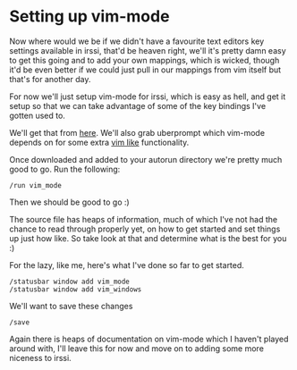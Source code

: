 Setting up vim-mode
===================

Now where would we be if we didn't have a favourite text editors key settings
available in irssi, that'd be heaven right, we'll it's pretty damn easy to get
this going and to add your own mappings, which is wicked, though it'd be even
better if we could just pull in our mappings from vim itself but that's for
another day.

For now we'll just setup vim-mode for irssi, which is easy as hell, and get it
setup so that we can take advantage of some of the key bindings I've gotten
used to.

We'll get that from
[here](http://raw.github.com/shabble/irssi-scripts/master/vim-mode/vim_mode.pl).
We'll also grab uberprompt which vim-mode depends on for some extra
[vim like](http://raw.github.com/shabble/irssi-scripts/master/prompt_info/uberprompt.pl)
functionality.

Once downloaded and added to your autorun directory we're pretty much good to
go. Run the following:

    /run vim_mode

Then we should be good to go :)

The source file has heaps of information, much of which I've not had the chance
to read through properly yet, on how to get started and set things up just how
like. So take look at that and determine what is the best for you :)

For the lazy, like me, here's what I've done so far to get started.

    /statusbar window add vim_mode
    /statusbar window add vim_windows

We'll want to save these changes

    /save

Again there is heaps of documentation on vim-mode which I haven't played around
with, I'll leave this for now and move on to adding some more niceness to
irssi.

